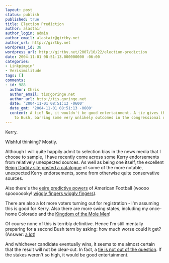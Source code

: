 ```yaml
---
layout: post
status: publish
published: true
title: Election Prediction
author: alastair
author_login: admin
author_email: alastair@girtby.net
author_url: http://girtby.net
wordpress_id: 38
wordpress_url: http://girtby.net/2007/10/22/election-prediction
date: 2004-11-01 08:51:13.000000000 -06:00
categories:
- Linkpimpin'
- Verisimilitude
tags: []
comments:
- id: 988
  author: Chris
  author_email: tis@goringe.net
  author_url: http://tis.goringe.net
  date: '2004-11-01 08:51:13 -0600'
  date_gmt: '2004-11-01 08:51:13 -0600'
  content: A tie? No, it wouldn't be good entertainment. A tie gives the presidency
    to Bush, barring some very unlikely outcomes in the congressional races.
---
```

Kerry.

Wishful thinking? Mostly.

Although I will quite happily admit to selection bias in the news media that I choose to sample, I have recently come across some Kerry endorsements from relatively unexpected sources. As well as being one itself, the excellent <a href="http://www.beingdaddy.com/archives/000756.html">Being Daddy site posted a catalogue</a> of some of the more notable, unexpected Kerry endorsements, some from otherwise quite conservative sources.

Also there's the <a href="http://mattrubinstein.com/index.php?p=37">eeire predictive powers</a> of American Football (woooo spooooooky! <a href="http://fafblog.blogspot.com/2004_10_31_fafblog_archive.html#109924210771337965">wiggly fingers wiggly fingers</a>).

There are also a lot more voters turning out for registration -  I'm assuming this is good for Kerry. Also there are more swing states, including my once-home Colorado and the <a href="http://fafblog.blogspot.com/2004_10_24_fafblog_archive.html#109903862922132339">Kingdom of the Mole Men</a>!

Of course none of this is terribly definitive. Hence I'm still mentally preparing for a second Bush term by asking: how much worse could it get? (Answer: <a href="http://www.cbsnews.com/stories/2004/10/08/opinion/main648301.shtml">a lot</a>)

And whichever candidate eventually wins, it seems to me almost certain that the result will not be clear-cut. In fact, a <a href="http://www.washingtonpost.com/wp-dyn/articles/A439-2004Oct26.html?sub=AR">tie is not out of the question</a>. If the stakes weren't so high, it would be good entertainment.
